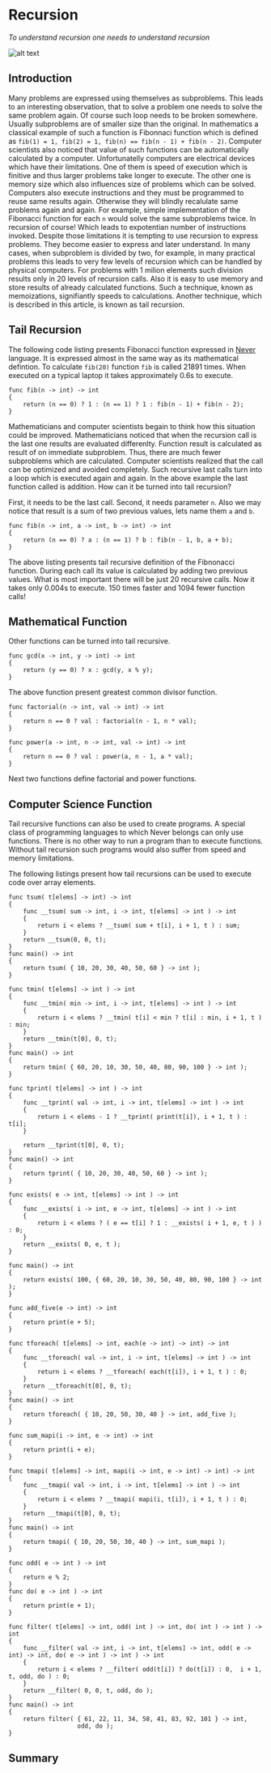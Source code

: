 # Recursion

*To understand recursion one needs to understand recursion*

![alt text][uroboros]

## Introduction
Many problems are expressed using themselves as subproblems. This leads to an interesting observation, that to solve a problem one needs to solve the same problem again. Of course such loop needs to be broken somewhere. Usually subproblems are of smaller size than the original. In mathematics a classical example of such a function is Fibonnaci function which is defined as ```fib(1) = 1, fib(2) = 1, fib(n) == fib(n - 1) + fib(n - 2)```. Computer scientists also noticed that value of such functions can be automatically calculated by a computer. Unfortunatelly computers are electrical devices which have their limitations. One of them is speed of execution which is finitive and thus larger problems take longer to execute. The other one is memory size which also influences size of problems which can be solved. Computers also execute instructions and they must be programmed to reuse same results again. Otherwise they will blindly recalulate same problems again and again. For example, simple implementation of the Fibonacci function for each ```n``` would solve the same subproblems twice. In recursion of course! Which leads to expotentian number of instructions invoked. Despite those limitations it is tempting to use recursion to express problems. They become easier to express and later understand. In many cases, when subproblem is divided by two, for example, in many practical problems this leads to very few levels of recursion which can be handled by physical computers. For problems with 1 milion elements such division results only in 20 levels of recursion calls. Also it is easy to use memory and store results of already calculated functions. Such a technique, known as memoizations, signifiantly speeds to calculations. Another technique, which is described in this article, is known as tail recursion.

## Tail Recursion
The following code listing presents Fibonacci function expressed in [Never][never-lang] language. It is expressed almost in the same way as its mathematical defintion. To calculate ```fib(20)``` function ```fib``` is called 21891 times. When executed on a typical laptop it takes approximately 0.6s to execute.

```
func fib(n -> int) -> int 
{
    return (n == 0) ? 1 : (n == 1) ? 1 : fib(n - 1) + fib(n - 2);
}
```

Mathematicians and computer scientists begain to think how this situation could be improved. Mathematicians noticed that when the recursion call is the last one results are evaluated differenlty. Function result is calculated as result of on immediate subproblem. Thus, there are much fewer subproblems which are calculated. Computer scientists realized that the call can be optimized and avoided completely. Such recursive last calls turn into a loop which is executed again and again. In the above example the last function called is addition. How can it be turned into tail recursion?

First, it needs to be the last call. Second, it needs parameter ```n```. Also we may notice that result is a sum of two previous values, lets name them ```a``` and ```b```.

```
func fib(n -> int, a -> int, b -> int) -> int
{
    return (n == 0) ? a : (n == 1) ? b : fib(n - 1, b, a + b);
}
```

The above listing presents tail recursive definition of the Fibnonacci function. During each call its value is calculated by adding two previous values. What is most important there will be just 20 recursive calls. Now it takes only 0.004s to execute. 150 times faster and 1094 fewer function calls!

## Mathematical Function
Other functions can be turned into tail recursive.

```
func gcd(x -> int, y -> int) -> int
{
    return (y == 0) ? x : gcd(y, x % y);
}
```

The above function present greatest common divisor function.

```
func factorial(n -> int, val -> int) -> int
{
    return n == 0 ? val : factorial(n - 1, n * val);
}
```
```
func power(a -> int, n -> int, val -> int) -> int
{
    return n == 0 ? val : power(a, n - 1, a * val);
}
```

Next two functions define factorial and power functions.

## Computer Science Function
Tail recursive functions can also be used to create programs. A special class of programming languages to which Never belongs can only use functions. There is no other way to run a program than to execute functions. Without tail recursion such programs would also suffer from speed and memory limitations.

The following listings present how tail recursions can be used to execute code over array elements.

```
func tsum( t[elems] -> int) -> int
{
	func __tsum( sum -> int, i -> int, t[elems] -> int ) -> int
	{
		return i < elems ? __tsum( sum + t[i], i + 1, t ) : sum;
	}
	return __tsum(0, 0, t);
}
func main() -> int
{
	return tsum( { 10, 20, 30, 40, 50, 60 } -> int );
}
```

```
func tmin( t[elems] -> int ) -> int
{
	func __tmin( min -> int, i -> int, t[elems] -> int ) -> int
	{
		return i < elems ? __tmin( t[i] < min ? t[i] : min, i + 1, t ) : min;
	}
	return __tmin(t[0], 0, t);
}
func main() -> int
{
	return tmin( { 60, 20, 10, 30, 50, 40, 80, 90, 100 } -> int );
}
```

```
func tprint( t[elems] -> int ) -> int
{
	func __tprint( val -> int, i -> int, t[elems] -> int ) -> int
	{
		return i < elems - 1 ? __tprint( print(t[i]), i + 1, t ) : t[i];
	}
	
	return __tprint(t[0], 0, t);
}
func main() -> int
{
	return tprint( { 10, 20, 30, 40, 50, 60 } -> int );
}
```

```
func exists( e -> int, t[elems] -> int ) -> int
{
	func __exists( i -> int, e -> int, t[elems] -> int ) -> int
	{
		return i < elems ? ( e == t[i] ? 1 : __exists( i + 1, e, t ) ) : 0;
	}
	return __exists( 0, e, t );
}

func main() -> int
{
	return exists( 100, { 60, 20, 10, 30, 50, 40, 80, 90, 100 } -> int );
}
```

```
func add_five(e -> int) -> int
{
	return print(e + 5);
}

func tforeach( t[elems] -> int, each(e -> int) -> int) -> int
{
	func __tforeach( val -> int, i -> int, t[elems] -> int ) -> int
	{
		return i < elems ? __tforeach( each(t[i]), i + 1, t ) : 0;
	}
	return __tforeach(t[0], 0, t);
}
func main() -> int
{
	return tforeach( { 10, 20, 50, 30, 40 } -> int, add_five );
}
```

```
func sum_mapi(i -> int, e -> int) -> int
{
	return print(i + e);
}

func tmapi( t[elems] -> int, mapi(i -> int, e -> int) -> int) -> int
{
	func __tmapi( val -> int, i -> int, t[elems] -> int ) -> int
	{
		return i < elems ? __tmapi( mapi(i, t[i]), i + 1, t ) : 0;
	}
	return __tmapi(t[0], 0, t);
}
func main() -> int
{
	return tmapi( { 10, 20, 50, 30, 40 } -> int, sum_mapi );
}
```

```
func odd( e -> int ) -> int
{
    return e % 2;
}
func do( e -> int ) -> int
{
    return print(e + 1);
}

func filter( t[elems] -> int, odd( int ) -> int, do( int ) -> int ) -> int
{
	func __filter( val -> int, i -> int, t[elems] -> int, odd( e -> int) -> int, do( e -> int ) -> int ) -> int
	{
		return i < elems ? __filter( odd(t[i]) ? do(t[i]) : 0,  i + 1, t, odd, do ) : 0;
	}
	return __filter( 0, 0, t, odd, do );
}
func main() -> int
{
	return filter( { 61, 22, 11, 34, 58, 41, 83, 92, 101 } -> int,
	               odd, do );
}
```

## Summary

[uroboros]: https://never-lang.github.io/never/Serpiente_alquimica.jpg  "Uroboros"
[never-lang]: https://never-lang.github.io/never


